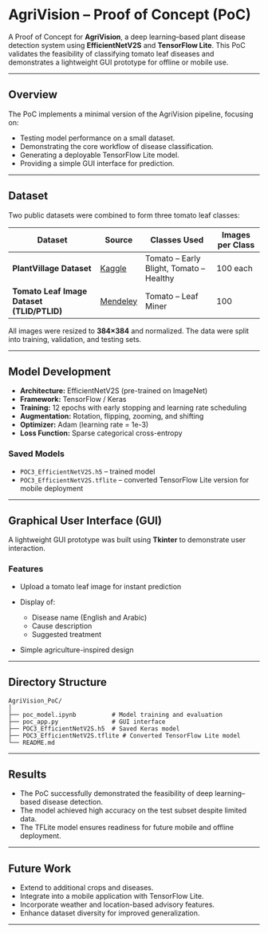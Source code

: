 
# AgriVision – Proof of Concept (PoC)

A Proof of Concept for **AgriVision**, a deep learning–based plant disease detection system using **EfficientNetV2S** and **TensorFlow Lite**.
This PoC validates the feasibility of classifying tomato leaf diseases and demonstrates a lightweight GUI prototype for offline or mobile use.

---

## Overview

The PoC implements a minimal version of the AgriVision pipeline, focusing on:

* Testing model performance on a small dataset.
* Demonstrating the core workflow of disease classification.
* Generating a deployable TensorFlow Lite model.
* Providing a simple GUI interface for prediction.

---

## Dataset

Two public datasets were combined to form three tomato leaf classes:

| Dataset                                    | Source                                                               | Classes Used                            | Images per Class |
| ------------------------------------------ | -------------------------------------------------------------------- | --------------------------------------- | ---------------- |
| **PlantVillage Dataset**                   | [Kaggle](https://www.kaggle.com/datasets/arjuntejaswi/plant-village) | Tomato – Early Blight, Tomato – Healthy | 100 each         |
| **Tomato Leaf Image Dataset (TLID/PTLID)** | [Mendeley](https://data.mendeley.com/datasets/kt64b2kh89/2)          | Tomato – Leaf Miner                     | 100              |

All images were resized to **384×384** and normalized.
The data were split into training, validation, and testing sets.

---

## Model Development

* **Architecture:** EfficientNetV2S (pre-trained on ImageNet)
* **Framework:** TensorFlow / Keras
* **Training:** 12 epochs with early stopping and learning rate scheduling
* **Augmentation:** Rotation, flipping, zooming, and shifting
* **Optimizer:** Adam (learning rate = 1e-3)
* **Loss Function:** Sparse categorical cross-entropy

### Saved Models

* `POC3_EfficientNetV2S.h5` – trained model
* `POC3_EfficientNetV2S.tflite` – converted TensorFlow Lite version for mobile deployment


---

## Graphical User Interface (GUI)

A lightweight GUI prototype was built using **Tkinter** to demonstrate user interaction.

### Features

* Upload a tomato leaf image for instant prediction
* Display of:

  * Disease name (English and Arabic)
  * Cause description
  * Suggested treatment
* Simple agriculture-inspired design


---

## Directory Structure

```
AgriVision_PoC/
│
├── poc_model.ipynb          # Model training and evaluation
├── poc_app.py               # GUI interface
├── POC3_EfficientNetV2S.h5  # Saved Keras model
├── POC3_EfficientNetV2S.tflite # Converted TensorFlow Lite model
└── README.md
```

---

## Results

* The PoC successfully demonstrated the feasibility of deep learning–based disease detection.
* The model achieved high accuracy on the test subset despite limited data.
* The TFLite model ensures readiness for future mobile and offline deployment.

---

## Future Work

* Extend to additional crops and diseases.
* Integrate into a mobile application with TensorFlow Lite.
* Incorporate weather and location-based advisory features.
* Enhance dataset diversity for improved generalization.

---


